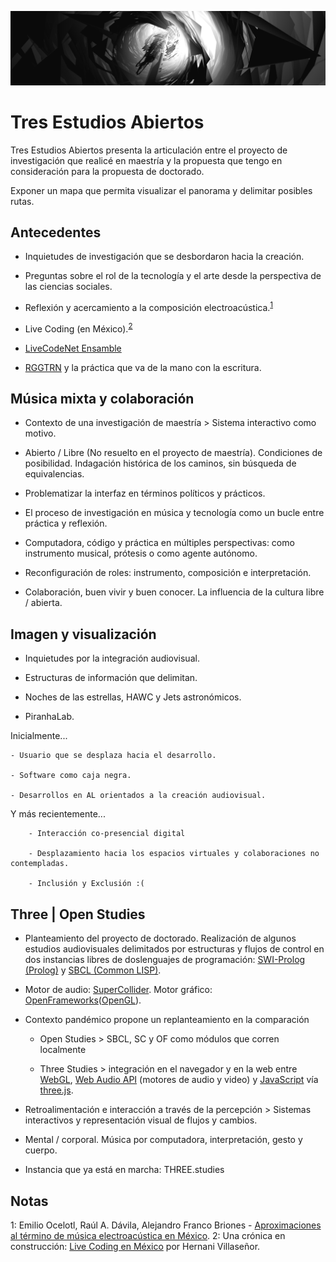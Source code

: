 ![portada](https://github.com/EmilioOcelotl/tres-estudios-abiertos/blob/main/img/tres.png)

# Tres Estudios Abiertos

Tres Estudios Abiertos presenta la articulación entre el proyecto de investigación que realicé en maestría y la propuesta que tengo en consideración para la propuesta de doctorado.

Exponer un mapa que permita visualizar el panorama y delimitar posibles rutas. 

## Antecedentes

   - Inquietudes de investigación que se desbordaron hacia la creación.

   - Preguntas sobre el rol de la tecnología y el arte desde la perspectiva de las ciencias sociales.

   - Reflexión y acercamiento a la composición electroacústica.<sup>[1](#foot1)</sup> 

   - Live Coding (en México).<sup>[2](#foot2)</sup>

   - [LiveCodeNet Ensamble](https://livecodenetensamble.wordpress.com/) 

   - [RGGTRN](https://rggtrn.github.io/) y la práctica que va de la mano con la escritura. 

## Música mixta y colaboración

   - Contexto de una investigación de maestría > Sistema interactivo como motivo. 

   - Abierto / Libre (No resuelto en el proyecto de maestría). Condiciones de posibilidad. Indagación histórica de los caminos, sin búsqueda de equivalencias.

   - Problematizar la interfaz en términos políticos y prácticos.

   - El proceso de investigación en música y tecnología como un bucle entre práctica y reflexión.

   - Computadora, código y práctica en múltiples perspectivas: como instrumento musical, prótesis o como agente autónomo.

   - Reconfiguración de roles: instrumento, composición e interpretación. 

   - Colaboración, buen vivir y buen conocer. La influencia de la cultura libre / abierta. 

## Imagen y visualización

   - Inquietudes por la integración audiovisual.

   - Estructuras de información que delimitan.

   - Noches de las estrellas, HAWC y Jets astronómicos.

   - PiranhaLab.

Inicialmente...

	- Usuario que se desplaza hacia el desarrollo.

	- Software como caja negra.

	- Desarrollos en AL orientados a la creación audiovisual.  

Y más recientemente... 

        - Interacción co-presencial digital 

        - Desplazamiento hacia los espacios virtuales y colaboraciones no contempladas.

        - Inclusión y Exclusión :(

## Three | Open Studies

   - Planteamiento del proyecto de doctorado. Realización de algunos estudios audiovisuales delimitados por estructuras y flujos de control en dos instancias libres de doslenguajes de programación: [SWI-Prolog (Prolog)](https://www.swi-prolog.org/) y [SBCL (Common LISP)](http://www.sbcl.org/).

   - Motor de audio: [SuperCollider](https://supercollider.github.io/). Motor gráfico: [OpenFrameworks](https://openframeworks.cc/)([OpenGL](https://www.opengl.org)).

   - Contexto pandémico propone un replanteamiento en la comparación

     - Open Studies > SBCL, SC y OF como módulos que corren localmente

     - Three Studies > integración en el navegador y en la web entre [WebGL](https://www.khronos.org/webgl/), [Web Audio API](https://developer.mozilla.org/es/docs/Web_Audio_API) (motores de audio y video) y [JavaScript](https://developer.mozilla.org/es/docs/Web/JavaScript) vía [three.js](https://threejs.org/).

   - Retroalimentación e interacción a través de la percepción > Sistemas interactivos y representación visual de flujos y cambios.   

   - Mental / corporal. Música por computadora, interpretación, gesto y cuerpo.

   - Instancia que ya está en marcha: THREE.studies

## Notas

<a name="foot1">1</a>: Emilio Ocelotl, Raúl A. Dávila, Alejandro Franco Briones - [Aproximaciones al término de música electroacústica en México](http://www.ems-network.org/ems19/EMS%20timetable%20v5.pdf). 
<a name="foot2">2</a>: Una crónica en construcción: [Live Coding en México](http://hernanivillasenor.com/archivos/html/livecoding.html) por Hernani Villaseñor. 
